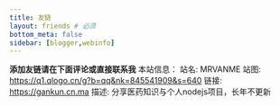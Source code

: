 ```yaml
---
title: 友链
layout: friends # 必须
bottom_meta: false
sidebar: [blogger,webinfo]
---
```

**添加友链请在下面评论或直接联系我**
本站信息：
    站名: MRVANME
    站图: https://q1.qlogo.cn/g?b=qq&nk=845541909&s=640
    链接: https://gankun.cn.ma
    描述: 分享医药知识与个人nodejs项目，长年不更新
